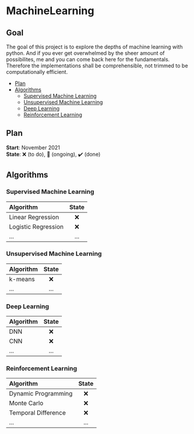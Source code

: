 # MachineLearning

## Goal
The goal of this project is to explore the depths of machine learning with python.
And if you ever get overwhelmed by the sheer amount of possibilites, me and you can come back here for the fundamentals.
Therefore the implementations shall be comprehensible, not trimmed to be computationally efficient. 

 - [Plan](#plan)
 - [Algorithms](#algorithms)
   * [Supervised Machine Learning](#supervised-machine-learning)
   * [Unsupervised Machine Learning](#unsupervised-machine-learning)
   * [Deep Learning](#deep-learning)
   * [Reinforcement Learning](#reinforcement-learning)

## Plan
**Start**: November 2021 \
**State**: :x: (to do), 🚧 (ongoing), :heavy_check_mark: (done)

## Algorithms
### Supervised Machine Learning
| Algorithm | State  |
| :------------ |:---------------:|
| Linear Regression | :x: |
| Logistic Regression | :x: |
| ... | ... |


### Unsupervised Machine Learning
| Algorithm | State  |
| :------------ |:---------------:|
| k-means | :x: |
| ... | ... |

### Deep Learning
| Algorithm | State  |
| :------------ |:---------------:|
| DNN | :x: |
| CNN | :x: |
| ... | ... |
 
### Reinforcement Learning
| Algorithm | State  |
| :------------ |:---------------:|
| Dynamic Programming | :x: |
| Monte Carlo | :x: |
| Temporal Difference | :x: |
| ... | ... |

